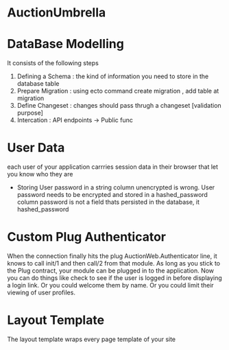 # AuctionUmbrella

# DataBase Modelling
It consists of the following steps 

1. Defining a Schema : the kind of information you need to store in the database table
2. Prepare Migration : using ecto command create migration , add table at migration 
3. Define Changeset  : changes should pass thrugh a changeset [validation purpose]
4. Intercation       : API endpoints -> Public func 

# User Data 
each user of your application carrries session data in their browser that let you know who they are 
- Storing User password in a string column unencrypted is wrong. 
  User password needs to be encrypted and stored in a hashed_password column 
  password is not a field thats persisted in the database, it hashed_password 

# Custom Plug Authenticator 
When the connection finally hits the plug AuctionWeb.Authenticator line, it knows
to call init/1 and then call/2 from that module. As long as you stick to the Plug contract,
your module can be plugged in to the application.
Now you can do things like check to see if the user is logged in before displaying a
login link. Or you could welcome them by name. Or you could limit their viewing of
user profiles.

# Layout Template 
The layout template wraps every page template of your site 





